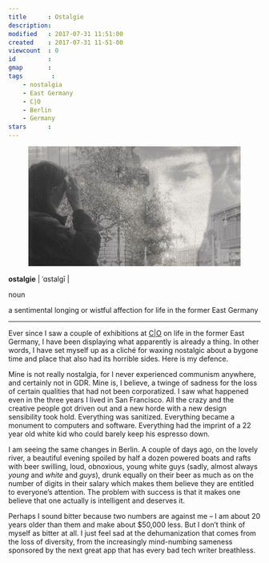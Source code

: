 ```yaml
---
title      : Ostalgie
description: 
modified   : 2017-07-31 11:51:00
created    : 2017-07-31 11-51-00
viewcount  : 0
id         : 
gmap       : 
tags        :
    - nostalgia
    - East Germany
    - C|O
    - Berlin
    - Germany
stars      : 
---
```


<figure>
    <img src="img/ostalgie.jpg">
    <figcaption></figcaption>
</figure>

**ostalgie** | ˈɑstalɡī |

noun

a sentimental longing or wistful affection for life in the former East Germany

----

Ever since I saw a couple of exhibitions at [C|O](http://www.co-berlin.org) on life in the former East Germany, I have been displaying what apparently is already a thing. In other words, I have set myself up as a cliché for waxing nostalgic about a bygone time and place that also had its horrible sides. Here is my defence.

Mine is not really nostalgia, for I never experienced communism anywhere, and certainly not in GDR. Mine is, I believe, a twinge of sadness for the loss of certain qualities that had not been corporatized. I saw what happened even in the three years I lived in San Francisco. All the crazy and the creative people got driven out and a new horde with a new design sensibility took hold. Everything was sanitized. Everything became a monument to computers and software. Everything had the imprint of a 22 year old white kid who could barely keep his espresso down. 

I am seeing the same changes in Berlin. A couple of days ago, on the lovely river, a beautiful evening spoiled by half a dozen powered boats and rafts with beer swilling, loud, obnoxious, young white guys (sadly, almost always *young* and *white* and *guys*), drunk equally on their beer as much as on the number of digits in their salary which makes them believe they are entitled to everyone’s attention. The problem with success is that it makes one believe that one actually is intelligent and deserves it.

Perhaps I sound bitter because two numbers are against me – I am about 20 years older than them and make about $50,000 less. But I don’t think of myself as bitter at all. I just feel sad at the dehumanization that comes from the loss of diversity, from the increasingly mind-numbing sameness sponsored by the next great app that has every bad tech writer breathless.
